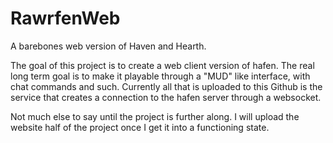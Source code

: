 # RawrfenWeb
A barebones web version of Haven and Hearth.

The goal of this project is to create a web client version of hafen. The real long term goal is to make it playable through a "MUD"
like interface, with chat commands and such. Currently all that is uploaded to this Github is the service that creates a connection
to the hafen server through a websocket.


Not much else to say until the project is further along. I will upload the website half of the project once I get it into a functioning
state.
